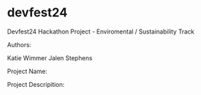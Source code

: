 # devfest24

Devfest24 Hackathon Project - Enviromental / Sustainability Track

Authors:

Katie Wimmer
Jalen Stephens


Project Name: 


Project Descripition: